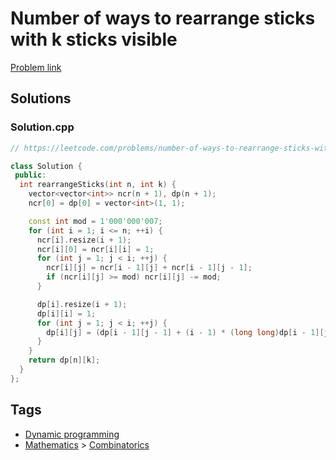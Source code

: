 # Number of ways to rearrange sticks with k sticks visible

[Problem link](https://leetcode.com/problems/number-of-ways-to-rearrange-sticks-with-k-sticks-visible)

## Solutions


### Solution.cpp
```cpp
// https://leetcode.com/problems/number-of-ways-to-rearrange-sticks-with-k-sticks-visible

class Solution {
 public:
  int rearrangeSticks(int n, int k) {
    vector<vector<int>> ncr(n + 1), dp(n + 1);
    ncr[0] = dp[0] = vector<int>(1, 1);

    const int mod = 1'000'000'007;
    for (int i = 1; i <= n; ++i) {
      ncr[i].resize(i + 1);
      ncr[i][0] = ncr[i][i] = 1;
      for (int j = 1; j < i; ++j) {
        ncr[i][j] = ncr[i - 1][j] + ncr[i - 1][j - 1];
        if (ncr[i][j] >= mod) ncr[i][j] -= mod;
      }

      dp[i].resize(i + 1);
      dp[i][i] = 1;
      for (int j = 1; j < i; ++j) {
        dp[i][j] = (dp[i - 1][j - 1] + (i - 1) * (long long)dp[i - 1][j]) % mod;
      }
    }
    return dp[n][k];
  }
};
```
## Tags

* [Dynamic programming](/README.md#Dynamic_programming)
* [Mathematics](/README.md#Mathematics) > [Combinatorics](/README.md#Mathematics-Combinatorics)
